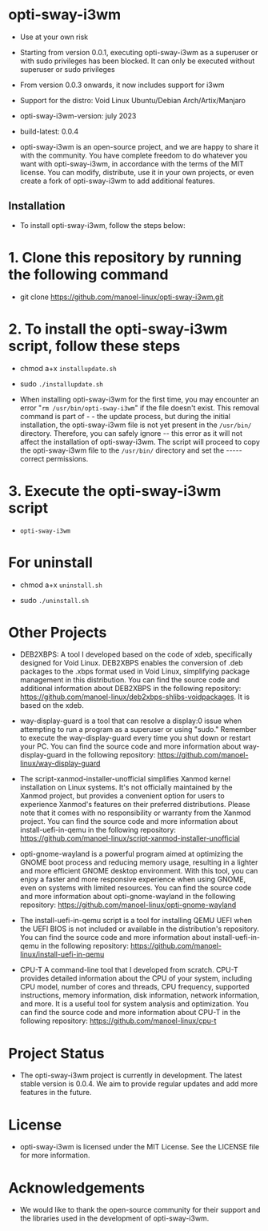 # opti-sway-i3wm

- Use at your own risk

- Starting from version 0.0.1, executing opti-sway-i3wm as a superuser or with sudo privileges has been blocked. It can only be executed without superuser or sudo privileges

- From version 0.0.3 onwards, it now includes support for i3wm

- Support for the distro: Void Linux Ubuntu/Debian Arch/Artix/Manjaro

- opti-sway-i3wm-version: july 2023

- build-latest: 0.0.4

- opti-sway-i3wm is an open-source project, and we are happy to share it with the community. You have complete freedom to do whatever you want with opti-sway-i3wm, in accordance with the terms of the MIT license. You can modify, distribute, use it in your own projects, or even create a fork of opti-sway-i3wm to add additional features.

## Installation

- To install opti-sway-i3wm, follow the steps below:

# 1. Clone this repository by running the following command

- git clone https://github.com/manoel-linux/opti-sway-i3wm.git

# 2. To install the opti-sway-i3wm script, follow these steps

- chmod a+x `installupdate.sh`

- sudo `./installupdate.sh`

- When installing opti-sway-i3wm for the first time, you may encounter an error "`rm /usr/bin/opti-sway-i3wm`" if the file doesn't exist. This removal command is part of - - the update process, but during the initial installation, the opti-sway-i3wm file is not yet present in the `/usr/bin/` directory. Therefore, you can safely ignore -- this error as it will not affect the installation of opti-sway-i3wm. The script will proceed to copy the opti-sway-i3wm file to the `/usr/bin/` directory and set the ----- correct permissions.

# 3. Execute the opti-sway-i3wm script

- `opti-sway-i3wm`

# For uninstall

- chmod a+x `uninstall.sh`

- sudo `./uninstall.sh`

# Other Projects

- DEB2XBPS: A tool I developed based on the code of xdeb, specifically designed for Void Linux. DEB2XBPS enables the conversion of .deb packages to the .xbps   format used in Void Linux, simplifying package management in this distribution. You can find the source code and additional information about DEB2XBPS in the  following repository: https://github.com/manoel-linux/deb2xbps-shlibs-voidpackages. It is based on the xdeb.

- way-display-guard is a tool that can resolve a display:0 issue when attempting to run a program as a superuser or using "sudo." Remember to execute the way-display-guard every time you shut down or restart your PC. You can find the source code and more information about way-display-guard in the following repository: https://github.com/manoel-linux/way-display-guard

- The script-xanmod-installer-unofficial simplifies Xanmod kernel installation on Linux systems. It's not officially maintained by the Xanmod project, but provides a convenient option for users to experience Xanmod's features on their preferred distributions. Please note that it comes with no responsibility or warranty from the Xanmod project. You can find the source code and more information about install-uefi-in-qemu in the following repository: https://github.com/manoel-linux/script-xanmod-installer-unofficial

- opti-gnome-wayland is a powerful program aimed at optimizing the GNOME boot process and reducing memory usage, resulting in a lighter and more efficient GNOME  desktop environment. With this tool, you can enjoy a faster and more responsive experience when using GNOME, even on systems with limited resources. You can find the source code and more information about opti-gnome-wayland in the following repository: https://github.com/manoel-linux/opti-gnome-wayland

- The install-uefi-in-qemu script is a tool for installing QEMU UEFI when the UEFI BIOS is not included or available in the distribution's repository. You can find the source code and more information about install-uefi-in-qemu in the following repository: https://github.com/manoel-linux/install-uefi-in-qemu

- CPU-T A command-line tool that I developed from scratch. CPU-T provides detailed information about the CPU of your system, including CPU model, number of cores and threads, CPU frequency, supported instructions, memory information, disk information, network information, and more. It is a useful tool for system analysis and optimization. You can find the source code and more information about CPU-T in the following repository: https://github.com/manoel-linux/cpu-t

# Project Status

- The opti-sway-i3wm project is currently in development. The latest stable version is 0.0.4. We aim to provide regular updates and add more features in the future.

# License

- opti-sway-i3wm is licensed under the MIT License. See the LICENSE file for more information.

# Acknowledgements

- We would like to thank the open-source community for their support and the libraries used in the development of opti-sway-i3wm.
